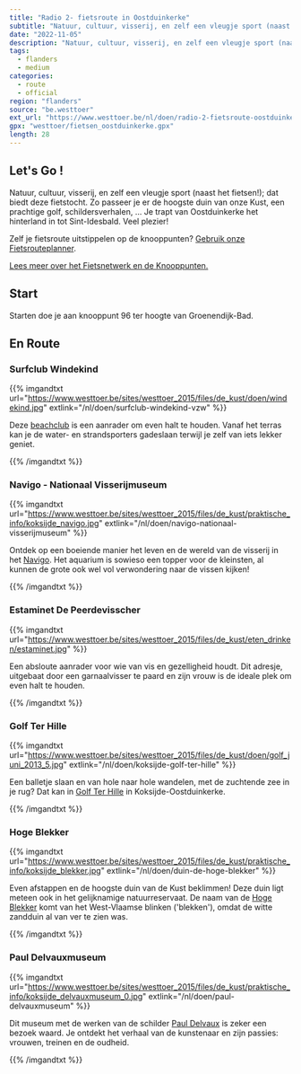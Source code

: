 ```yaml
---
title: "Radio 2- fietsroute in Oostduinkerke"
subtitle: "Natuur, cultuur, visserij, en zelf een vleugje sport (naast het fietsen!); dat biedt deze fietstocht"
date: "2022-11-05"
description: "Natuur, cultuur, visserij, en zelf een vleugje sport (naast het fietsen!); dat biedt deze fietstocht" 
tags:
  - flanders
  - medium
categories: 
  - route
  - official
region: "flanders"
source: "be.westtoer"
ext_url: "https://www.westtoer.be/nl/doen/radio-2-fietsroute-oostduinkerke"
gpx: "westtoer/fietsen_oostduinkerke.gpx"
length: 28
---
```


## Let's Go !

Natuur, cultuur, visserij, en zelf een vleugje sport (naast het fietsen!); dat biedt deze fietstocht. Zo passeer je er de hoogste duin van onze Kust, een prachtige golf, schildersverhalen, ... Je trapt van Oostduinkerke het hinterland in tot Sint-Idesbald. Veel plezier!

Zelf je fietsroute uitstippelen op de knooppunten? [Gebruik onze Fietsrouteplanner](http://www.westtoer.be/nl/fietsrouteplanner).

[Lees meer over het Fietsnetwerk en de Knooppunten.](http://www.westtoer.be/nl/inspiratie/fietsnetwerk)

## Start 

Starten doe je aan knooppunt 96 ter hoogte van Groenendijk-Bad. 

## En Route

### Surfclub Windekind

{{% imgandtxt url="https://www.westtoer.be/sites/westtoer_2015/files/de_kust/doen/windekind.jpg" extlink="/nl/doen/surfclub-windekind-vzw" %}}

Deze [beachclub](https://www.westtoer.be/nl/doen/surfclub-windekind-vzw) is een aanrader om even halt te houden. Vanaf het terras kan je de water- en strandsporters gadeslaan terwijl je zelf van iets lekker geniet.

{{% /imgandtxt %}}

### Navigo - Nationaal Visserijmuseum

{{% imgandtxt url="https://www.westtoer.be/sites/westtoer_2015/files/de_kust/praktische_info/koksijde_navigo.jpg" extlink="/nl/doen/navigo-nationaal-visserijmuseum" %}}

Ontdek op een boeiende manier het leven en de wereld van de visserij in het [Navigo](https://www.westtoer.be/nl/doen/navigo-nationaal-visserijmuseum). Het aquarium is sowieso een topper voor de kleinsten, al kunnen de grote ook wel vol verwondering naar de vissen kijken!

{{% /imgandtxt %}}

### Estaminet De Peerdevisscher

{{% imgandtxt url="https://www.westtoer.be/sites/westtoer_2015/files/de_kust/eten_drinken/estaminet.jpg" %}}

Een absloute aanrader voor wie van vis en gezelligheid houdt. Dit adresje, uitgebaat door een garnaalvisser te paard en zijn vrouw is de ideale plek om even halt te houden.

{{% /imgandtxt %}}

### Golf Ter Hille

{{% imgandtxt url="https://www.westtoer.be/sites/westtoer_2015/files/de_kust/doen/golf_juni_2013_5.jpg" extlink="/nl/doen/koksijde-golf-ter-hille" %}}

Een balletje slaan en van hole naar hole wandelen, met de zuchtende zee in je rug? Dat kan in [Golf Ter Hille](https://www.westtoer.be/nl/doen/koksijde-golf-ter-hille) in Koksijde-Oostduinkerke.

{{% /imgandtxt %}}

### Hoge Blekker

{{% imgandtxt url="https://www.westtoer.be/sites/westtoer_2015/files/de_kust/praktische_info/koksijde_blekker.jpg" extlink="/nl/doen/duin-de-hoge-blekker" %}}

Even afstappen en de hoogste duin van de Kust beklimmen! Deze duin ligt meteen ook in het gelijknamige natuurreservaat. De naam van de [Hoge Blekker](https://www.westtoer.be/nl/doen/duin-de-hoge-blekker) komt van het West-Vlaamse blinken ('blekken'), omdat de witte zandduin al van ver te zien was.

{{% /imgandtxt %}}

### Paul Delvauxmuseum

{{% imgandtxt url="https://www.westtoer.be/sites/westtoer_2015/files/de_kust/praktische_info/koksijde_delvauxmuseum_0.jpg" extlink="/nl/doen/paul-delvauxmuseum" %}}

Dit museum met de werken van de schilder [Paul Delvaux](https://www.westtoer.be/nl/doen/paul-delvauxmuseum) is zeker een bezoek waard. Je ontdekt het verhaal van de kunstenaar en zijn passies: vrouwen, treinen en de oudheid.

{{% /imgandtxt %}}
